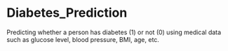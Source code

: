 # Diabetes_Prediction
Predicting whether a person has diabetes (1) or not (0) using medical data such as glucose level, blood pressure, BMI, age, etc.
